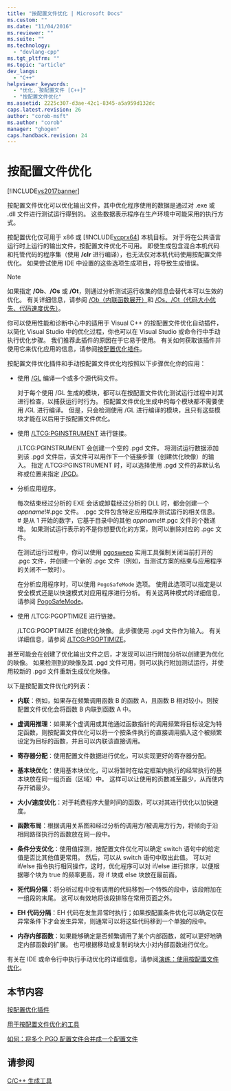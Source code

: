 ```yaml
---
title: "按配置文件优化 | Microsoft Docs"
ms.custom: ""
ms.date: "11/04/2016"
ms.reviewer: ""
ms.suite: ""
ms.technology: 
  - "devlang-cpp"
ms.tgt_pltfrm: ""
ms.topic: "article"
dev_langs: 
  - "C++"
helpviewer_keywords: 
  - "优化, 按配置文件 [C++]"
  - "按配置文件优化"
ms.assetid: 2225c307-d3ae-42c1-8345-a5a959d132dc
caps.latest.revision: 26
author: "corob-msft"
ms.author: "corob"
manager: "ghogen"
caps.handback.revision: 24
---
```

# 按配置文件优化
[!INCLUDE[vs2017banner](../../assembler/inline/includes/vs2017banner.md)]

按配置文件优化可以优化输出文件，其中优化程序使用的数据是通过对 .exe 或 .dll 文件进行测试运行得到的。  这些数据表示程序在生产环境中可能采用的执行方式。  
  
 按配置优化仅可用于 x86 或 [!INCLUDE[vcprx64](../../assembler/inline/includes/vcprx64_md.md)] 本机目标。  对于将在公共语言运行时上运行的输出文件，按配置文件优化不可用。  即使生成包含混合本机代码和托管代码的程序集（使用 **\/clr** 进行编译），也无法仅对本机代码使用按配置文件优化。  如果尝试使用 IDE 中设置的这些选项生成项目，将导致生成错误。  
  
> [!NOTE]
>  如果指定 **\/Ob**、**\/Os** 或 **\/Ot**，则通过分析测试运行收集的信息会替代本可以生效的优化。  有关详细信息，请参阅 [\/Ob（内联函数展开）](../../build/reference/ob-inline-function-expansion.md)和 [\/Os、\/Ot（代码大小优先、代码速度优先）](../../build/reference/os-ot-favor-small-code-favor-fast-code.md)。  
  
 你可以使用性能和诊断中心中的适用于 Visual C\+\+ 的按配置文件优化自动插件，以简化 Visual Studio 中的优化过程，你也可以在 Visual Studio 或命令行中手动执行优化步骤。  我们推荐此插件的原因在于它易于使用。  有关如何获取该插件并使用它来优化应用的信息，请参阅[按配置优化插件](../../build/reference/profile-guided-optimization-in-the-performance-and-diagnostics-hub.md)。  
  
 按配置文件优化插件和手动按配置文件优化均按照以下步骤优化你的应用：  
  
-   使用 [\/GL](../../build/reference/gl-whole-program-optimization.md) 编译一个或多个源代码文件。  
  
     对于每个使用 \/GL 生成的模块，都可以在按配置文件优化测试运行过程中对其进行检查，以捕获运行时行为。  按配置文件优化生成中的每个模块都不需要使用 \/GL 进行编译。  但是，只会检测使用 \/GL 进行编译的模块，且只有这些模块才能在以后用于按配置文件优化。  
  
-   使用 [\/LTCG:PGINSTRUMENT](../../build/reference/ltcg-link-time-code-generation.md) 进行链接。  
  
     \/LTCG:PGINSTRUMENT 会创建一个空的 .pgd 文件。  将测试运行数据添加到该 .pgd 文件后，该文件可以用作下一个链接步骤（创建优化映像）的输入。  指定 \/LTCG:PGINSTRUMENT 时，可以选择使用 .pgd 文件的非默认名称或位置来指定 [\/PGD](../../build/reference/pgd-specify-database-for-profile-guided-optimizations.md)。  
  
-   分析应用程序。  
  
     每次结束经过分析的 EXE 会话或卸载经过分析的 DLL 时，都会创建一个 *appname*\!\#.pgc 文件。  .pgc 文件包含特定应用程序测试运行的相关信息。  \# 是从 1 开始的数字，它基于目录中的其他 *appname*\!\#.pgc 文件的个数递增。  如果测试运行表示的不是你想要优化的方案，则可以删除对应的 .pgc 文件。  
  
     在测试运行过程中，你可以使用 [pgosweep](../../build/reference/pgosweep.md) 实用工具强制关闭当前打开的 .pgc 文件，并创建一个新的 .pgc 文件（例如，当测试方案的结束与应用程序的关闭不一致时）。  
  
     在分析应用程序时，可以使用 `PogoSafeMode` 选项。  使用此选项可以指定是以安全模式还是以快速模式对应用程序进行分析。  有关这两种模式的详细信息，请参阅 [PogoSafeMode](../../build/reference/pogosafemode.md)。  
  
-   使用 \/LTCG:PGOPTIMIZE 进行链接。  
  
     \/LTCG:PGOPTIMIZE 创建优化映像。  此步骤使用 .pgd 文件作为输入。  有关详细信息，请参阅 [\/LTCG:PGOPTIMIZE](../../build/reference/ltcg-link-time-code-generation.md)。  
  
 甚至可能会在创建了优化输出文件之后，才发现可以进行附加分析以创建更为优化的映像。  如果检测到的映像及其 .pgd 文件可用，则可以执行附加测试运行，并使用较新的 .pgd 文件重新生成优化映像。  
  
 以下是按配置文件优化的列表：  
  
-   **内联**：例如，如果存在频繁调用函数 B 的函数 A，且函数 B 相对较小，则按配置文件优化会将函数 B 内联到函数 A 中。  
  
-   **虚调用推理**：如果某个虚调用或其他通过函数指针的调用频繁将目标设定为特定函数，则按配置文件优化可以将一个按条件执行的直接调用插入这个被频繁设定为目标的函数，并且可以内联该直接调用。  
  
-   **寄存器分配**：使用配置文件数据进行优化，可以实现更好的寄存器分配。  
  
-   **基本块优化**：使用基本块优化，可以将暂时在给定框架内执行的经常执行的基本块放在同一组页面（区域）中。  这样可以让使用的页数减至最少，从而使内存开销最少。  
  
-   **大小\/速度优化**：对于耗费程序大量时间的函数，可以对其进行优化以加快速度。  
  
-   **函数布局**：根据调用关系图和经过分析的调用方\/被调用方行为，将倾向于沿相同路径执行的函数放在同一段中。  
  
-   **条件分支优化**：使用值探测，按配置文件优化可以确定 switch 语句中的给定值是否比其他值更常用。  然后，可以从 switch 语句中取出此值。  可以对 if\/else 指令执行相同操作，这时，优化程序可以对 if\/else 进行排序，以便根据哪个块为 true 的频率更高，将 if 块或 else 块放在最前面。  
  
-   **死代码分隔**：将分析过程中没有调用的代码移到一个特殊的段中，该段附加在一组段的末尾。  这可以有效地将该段排除在常用页面之外。  
  
-   **EH 代码分隔**：EH 代码在发生异常时执行；如果按配置条件优化可以确定仅在异常条件下才会发生异常，则通常可以将这些代码移到一个单独的段中。  
  
-   **内存内部函数**：如果能够确定是否频繁调用了某个内部函数，就可以更好地确定内部函数的扩展。  也可根据移动或复制的块大小对内部函数进行优化。  
  
 有关在 IDE 或命令行中执行手动优化的详细信息，请参阅[演练：使用按配置文件优化](http://msdn.microsoft.com/zh-cn/6e36421b-ec8c-4626-9c29-fa5ffb6f27f8)。  
  
## 本节内容  
 [按配置优化插件](../../build/reference/profile-guided-optimization-in-the-performance-and-diagnostics-hub.md)  
  
 [用于按配置文件优化的工具](../../build/reference/tools-for-manual-profile-guided-optimization.md)  
  
 [如何：将多个 PGO 配置文件合并成一个配置文件](../../build/reference/how-to-merge-multiple-pgo-profiles-into-a-single-profile.md)  
  
## 请参阅  
 [C\/C\+\+ 生成工具](../../build/reference/c-cpp-build-tools.md)